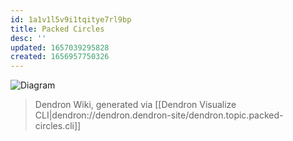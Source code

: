 ```yaml
---
id: 1a1v1l5v9i1tqitye7rl9bp
title: Packed Circles
desc: ''
updated: 1657039295828
created: 1656957750326
---
```


![Diagram](https://ik.imagekit.io/fpjzhqpv1/Mouse_Highlight_Overlay_Kl0KJ-M2_.png?ik-sdk-version=javascript-1.4.3&updatedAt=1657039258348)
> Dendron Wiki, generated via [[Dendron Visualize CLI|dendron://dendron.dendron-site/dendron.topic.packed-circles.cli]]

